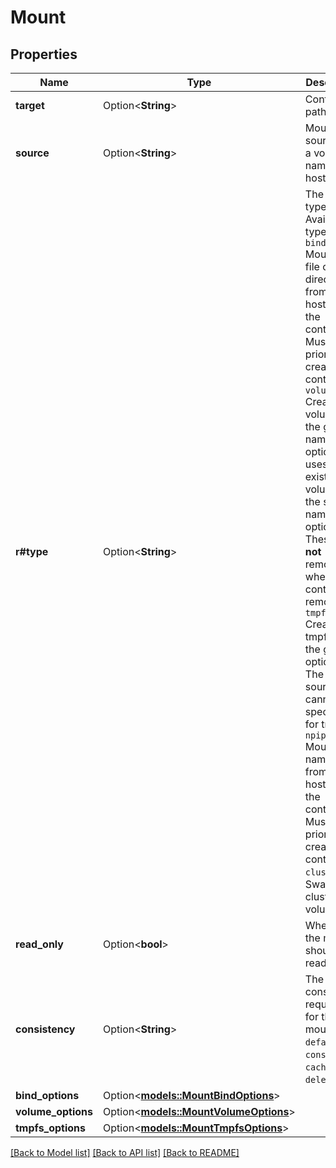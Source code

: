 # Mount

## Properties

Name | Type | Description | Notes
------------ | ------------- | ------------- | -------------
**target** | Option<**String**> | Container path. | [optional]
**source** | Option<**String**> | Mount source (e.g. a volume name, a host path). | [optional]
**r#type** | Option<**String**> | The mount type. Available types:  - `bind` Mounts a file or directory from the host into the container. Must exist prior to creating the container. - `volume` Creates a volume with the given name and options (or uses a pre-existing volume with the same name and options). These are **not** removed when the container is removed. - `tmpfs` Create a tmpfs with the given options. The mount source cannot be specified for tmpfs. - `npipe` Mounts a named pipe from the host into the container. Must exist prior to creating the container. - `cluster` a Swarm cluster volume  | [optional]
**read_only** | Option<**bool**> | Whether the mount should be read-only. | [optional]
**consistency** | Option<**String**> | The consistency requirement for the mount: `default`, `consistent`, `cached`, or `delegated`. | [optional]
**bind_options** | Option<[**models::MountBindOptions**](Mount_BindOptions.md)> |  | [optional]
**volume_options** | Option<[**models::MountVolumeOptions**](Mount_VolumeOptions.md)> |  | [optional]
**tmpfs_options** | Option<[**models::MountTmpfsOptions**](Mount_TmpfsOptions.md)> |  | [optional]

[[Back to Model list]](../README.md#documentation-for-models) [[Back to API list]](../README.md#documentation-for-api-endpoints) [[Back to README]](../README.md)


